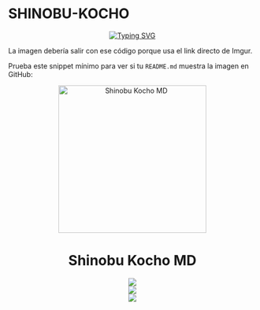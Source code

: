 # SHINOBU-KOCHO


<p align="center">
  <a href="https://github.com/ypsuke862">
    <img src="http://readme-typing-svg.herokuapp.com?font=Fira+Code&size=20&duration=3000&pause=1000&color=DA3CD6&center=true&vCenter=true&width=435&lines=𝘚𝘩𝘪𝘯𝘰𝘣𝘶+𝘒𝘰𝘤𝘩𝘰+𝘉𝘖𝘛-𝘔𝘋;𝘗𝘰𝘸𝘦𝘳+𝘉𝘺%3A+𝘋𝘢𝘯𝘰𝘯𝘪𝘯𝘰;𝘉𝘰𝘵+𝘦𝘯+𝘥𝘦𝘴𝘢𝘳𝘳𝘰𝘭𝘭𝘰" alt="Typing SVG" />
  </a>
</p>

La imagen debería salir con ese código porque usa el link directo de Imgur.

Prueba este snippet mínimo para ver si tu `README.md` muestra la imagen en GitHub:

<p align="center">
  <img src="https://i.imgur.com/1KzJY0P.jpeg" alt="Shinobu Kocho MD" width="300"/>
</p>

<h1 align="center">Shinobu Kocho MD</h1>

<p align="center">
  <a href="https://github.com/ypsuke862"><img src="https://img.shields.io/badge/Autor-Nino%20chan-purple?style=for-the-badge"></a><br>
  <a href="https://instagram.com/kob_dano_nino"><img src="https://img.shields.io/badge/Instagram-kob_dano_nino-ff69b4?style=for-the-badge&logo=instagram"></a><br>
  <a href="https://wa.me/529992042946"><img src="https://img.shields.io/badge/WhatsApp-Contactar-25D366?style=for-the-badge&logo=whatsapp&logoColor=white"></a>
</p>